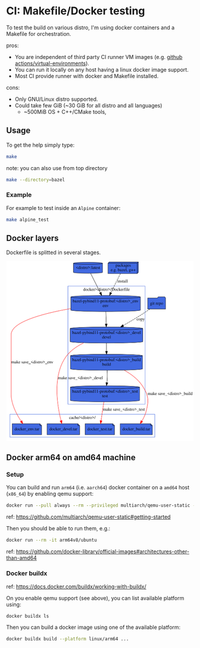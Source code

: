 # CI: Makefile/Docker testing

To test the build on various distro, I'm using docker containers and a Makefile for orchestration.

pros:
* You are independent of third party CI runner VM images (e.g. [github actions/virtual-environments](https://github.com/actions/virtual-environments)).
* You can run it locally on any host having a linux docker image support.
* Most CI provide runner with docker and Makefile installed.

cons:

* Only GNU/Linux distro supported.
* Could take few GiB (~30 GiB for all distro and all languages)
  * ~500MiB OS + C++/CMake tools,

## Usage

To get the help simply type:

```sh
make
```

note: you can also use from top directory

```sh
make --directory=bazel
```

### Example

For example to test inside an `Alpine` container:

```sh
make alpine_test
```

## Docker layers

Dockerfile is splitted in several stages.

![docker](docs/docker.svg)

## Docker arm64 on amd64 machine

### Setup

You can build and run `arm64` (i.e. `aarch64`) docker container on a `amd64` host (`x86_64`) by enabling qemu support:

```sh
docker run --pull always --rm --privileged multiarch/qemu-user-static --reset -p yes
```

ref: https://github.com/multiarch/qemu-user-static#getting-started

Then you should be able to run them, e.g.:
```sh
docker run --rm -it arm64v8/ubuntu
```
ref: https://github.com/docker-library/official-images#architectures-other-than-amd64

### Docker buildx

ref: https://docs.docker.com/buildx/working-with-buildx/

On you enable qemu support (see above), you can list available platform using:

```sh
docker buildx ls
```
Then you can build a docker image using one of the available platform:

```sh
docker buildx build --platform linux/arm64 ...
```

